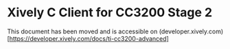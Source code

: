 # Xively C Client for CC3200 Stage 2

This document has been moved and is accessible on (developer.xively.com)[https://developer.xively.com/docs/ti-cc3200-advanced]
